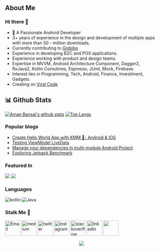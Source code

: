 ## About Me
### Hi there 👋

- 🚀 A Passionate Android Developer 
- 3+ years of experience in the design and development of multiple apps with more than 50 - million downloads.
- Currently contributing to [Goibibo](https://bit.ly/3B0mYxC)
- Experience in developing B2C and POS applications.
- Experience working with product and design teams.
- Expertise in MVVM, Android Architecture Component, Dagger2, RxJava2, Kotlin Coroutines, Espresso, JUnit, Mock, Firebase.
- Interest lies in Programming, Tech, Android, Finance, Investiment, Gadgets.
- Creating on [Viral Code](https://www.youtube.com/channel/UCQI6mK13Pa-UCeULdF7qWRw)

## 📊 Github Stats
[![Aman Bansal's github stats](https://github-readme-stats.vercel.app/api?username=iamanbansal&show_icons=true&line_height=21&show_icons=true&theme=vue)](https://github.com/anuraghazra/github-readme-stats)
[![Top Langs](https://github-readme-stats.vercel.app/api/top-langs/?username=iamanbansal&show_icons=true&layout=compact&theme=vue)](https://github.com/anuraghazra/github-readme-stats)


### Popular blogs
- [Create Hello World App with KMM 📱- Android & IOS](https://proandroiddev.com/create-hello-world-app-in-kmm-android-ios-79cc8c9bb84b)
- [Testing ViewModel LiveData](https://medium.com/@iamanbansal/testing-viewmodel-livedata-4a62f34e7c26)
- [Manage your dependencies in multi-module Android Project](https://medium.com/@iamanbansal/manage-your-dependencies-in-multi-module-android-project-eb4fc29066af)
- [Exploring Jetpack Benchmark](https://medium.com/@iamanbansal/exploring-jetpack-benchmark-de107165bf43)

### Featured In
<img src="https://img.shields.io/badge/Kotlin Weekly-303030?style=for-the-badge&logo=kotlin"> <img src="https://img.shields.io/badge/ProAndroidDev-303030?style=for-the-badge&logo=android">

### Languages
<img src="https://img.shields.io/badge/Kotlin-303030?style=for-the-badge&logo=kotlin" alt="kotlin"> <img src="https://img.shields.io/badge/Java-303030?style=for-the-badge&logo=Java" alt="Java">

### Stalk Me 👀

<a href="mailto: aman210697@gmail.com" target="_blank"><img src="https://image.flaticon.com/icons/png/512/95/95627.png" alt="Email" width="50" height="50" ></a> 
<a href="https://medium.com/@iamanbansal" target="_blank"><img src="https://image.flaticon.com/icons/png/512/2111/2111543.png" alt="medium" width="50" height="50" ></a> 
<a href="https://twitter.com/iamanbansal" target="_blank"><img src="https://image.flaticon.com/icons/png/512/179/179342.png" alt="twitter" width="50" height="50" ></a> 
<a href="https://www.instagram.com/iaman.bansal/" target="_blank"><img src="https://image.flaticon.com/icons/png/512/2111/2111463.png" alt="instagram" width="50" height="50" ></a> 
<a href="https://stackoverflow.com/users/8110255/iamanbansal" target="_blank"><img src="https://image.flaticon.com/icons/png/512/2111/2111628.png" alt="stackoverflow" width="50" height="50" ></a> 
<a href="https://www.linkedin.com/in/iamanbansal/" target="_blank"><img src="https://image.flaticon.com/icons/png/512/145/145807.png" alt="linkedin" width="50" height="50" ></a> 
<a href="https://www.youtube.com/channel/UCQI6mK13Pa-UCeULdF7qWRw" target="_blank"><img src="https://image.flaticon.com/icons/png/512/1384/1384060.png" alt="" width="50" height="50" ></a>

<p align="center">
<img src="https://visitor-badge.glitch.me/badge?page_id=iamanbansal">
</p≈>
